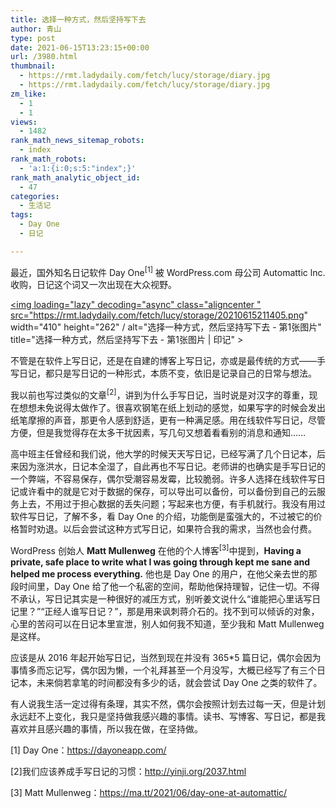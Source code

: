 ```yaml
---
title: 选择一种方式，然后坚持写下去
author: 青山
type: post
date: 2021-06-15T13:23:15+00:00
url: /3980.html
thumbnail:
  - https://rmt.ladydaily.com/fetch/lucy/storage/diary.jpg
  - https://rmt.ladydaily.com/fetch/lucy/storage/diary.jpg
zm_like:
  - 1
  - 1
views:
  - 1482
rank_math_news_sitemap_robots:
  - index
rank_math_robots:
  - 'a:1:{i:0;s:5:"index";}'
rank_math_analytic_object_id:
  - 47
categories:
  - 生活记
tags:
  - Day One
  - 日记

---
```

最近，国外知名日记软件 Day One<sup>[1]</sup> 被 WordPress.com 母公司 Automattic lnc.收购，日记这个词又一次出现在大众视野。

<a href="https://rmt.ladydaily.com/fetch/lucy/storage/20210615211405.png" loading="lazy" rel="sponsored" data-fancybox="gallery"><img loading="lazy" decoding="async" class="aligncenter " src="https://rmt.ladydaily.com/fetch/lucy/storage/20210615211405.png" width="410" height="262" / alt="选择一种方式，然后坚持写下去 - 第1张图片" title="选择一种方式，然后坚持写下去 - 第1张图片 | 印记" ></a>

不管是在软件上写日记，还是在自建的博客上写日记，亦或是最传统的方式——手写日记，都只是写日记的一种形式，本质不变，依旧是记录自己的日常与想法。

我以前也写过类似的文章<sup>[2]</sup>，讲到为什么手写日记，当时说是对汉字的尊重，现在想想未免说得太做作了。很喜欢钢笔在纸上划动的感觉，如果写字的时候会发出纸笔摩擦的声音，那更令人感到舒适，更有一种满足感。用在线软件写日记，尽管方便，但是我觉得存在太多干扰因素，写几句又想着看看别的消息和通知……

高中班主任曾经和我们说，他大学的时候天天写日记，已经写满了几个日记本，后来因为涨洪水，日记本全湿了，自此再也不写日记。老师讲的也确实是手写日记的一个弊端，不容易保存，偶尔受潮容易发霉，比较脆弱。许多人选择在线软件写日记或许看中的就是它对于数据的保存，可以导出可以备份，可以备份到自己的云服务上去，不用过于担心数据的丢失问题；写起来也方便，有手机就行。我没有用过软件写日记，了解不多，看 Day One 的介绍，功能倒是蛮强大的，不过被它的价格暂时劝退。以后会尝试这种方式写日记，如果符合我的需求，当然也会付费。

WordPress 创始人 **Matt Mullenweg** 在他的个人博客<sup>[3]</sup>中提到，**Having a private, safe place to write what I was going through kept me sane and helped me process everything.** 他也是 Day One 的用户，在他父亲去世的那段时间里，Day One 给了他一个私密的空间，帮助他保持理智，记住一切。不得不承认，写日记其实是一种很好的减压方式，别听姜文说什么“谁能把心里话写日记里？”“正经人谁写日记？”，那是用来讽刺蒋介石的。找不到可以倾诉的对象，心里的苦闷可以在日记本里宣泄，别人如何我不知道，至少我和 Matt Mullenweg 是这样。

应该是从 2016 年起开始写日记，当然到现在并没有 365*5 篇日记，偶尔会因为事情多而忘记写，偶尔因为懒，一个礼拜甚至一个月没写，大概已经写了有三个日记本，未来倘若拿笔的时间都没有多少的话，就会尝试 Day One 之类的软件了。

有人说我生活一定过得有条理，其实不然，偶尔会按照计划去过每一天，但是计划永远赶不上变化，我只是坚持做我感兴趣的事情。读书、写博客、写日记，都是我喜欢并且感兴趣的事情，所以我在做，在坚持做。

[1] Day One：<https://dayoneapp.com/>

[2]我们应该养成手写日记的习惯：<http://yinji.org/2037.html>

[3] Matt Mullenweg：<https://ma.tt/2021/06/day-one-at-automattic/>